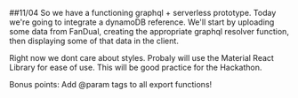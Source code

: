 ##11/04
So we have a functioning graphql + serverless prototype. Today we're going to integrate a dynamoDB reference. We'll start by uploading some data from FanDual, creating the appropriate graphql resolver function, then displaying some of that data in the client.

Right now we dont care about styles. Probaly will use the Material React Library for ease of use. This will be good practice for the Hackathon.

Bonus points:
Add @param tags to all export functions!
